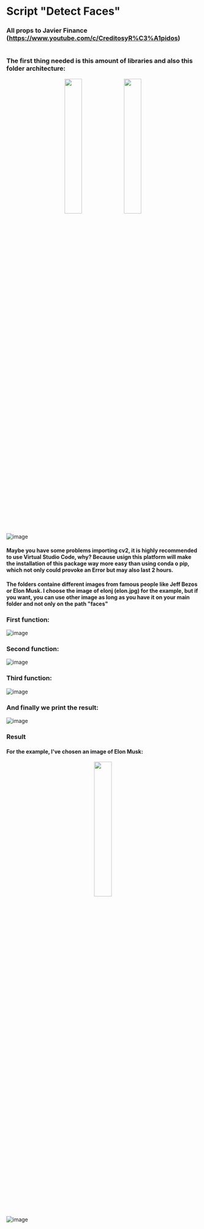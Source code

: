 # Script "Detect Faces"

### All props to Javier Finance (https://www.youtube.com/c/CreditosyR%C3%A1pidos) 
#

### The first thing needed is this amount of libraries and also this folder architecture:

<p align="center" width="100%">
    <img width="30%" src="https://user-images.githubusercontent.com/116290888/198827711-0e5c6159-f23c-41e1-9e8e-89a827833731.png"> 
    <img width="30%" src="https://user-images.githubusercontent.com/116290888/198830283-3e9d3fd7-acb7-4f24-923f-6a9c9848cf6b.png"> 
</p>


![image](https://user-images.githubusercontent.com/116290888/198830451-c29e2091-9d49-4815-87d7-2c3052167c76.png)


#### Maybe you have some problems importing cv2, it is highly recommended to use Virtual Studio Code, why? Because usign this platform will make the installation of this package way more easy than using conda o pip, which not only could provoke an Error but may also last 2 hours.

#### The folders containe different images from famous people like Jeff Bezos or Elon Musk. I choose the image of elonj (elon.jpg) for the example, but if you want, you can use other image as long as you have it on your main folder and not only on the path "faces"

### First function: 

![image](https://user-images.githubusercontent.com/116290888/198840057-a0f91064-84dd-4f13-83cd-930644d8a1d8.png)

### Second function: 

![image](https://user-images.githubusercontent.com/116290888/198840075-9db26016-a765-4e58-8bd6-aa6355fc568f.png)


### Third function:
![image](https://user-images.githubusercontent.com/116290888/198840198-fa9583a9-7cda-48fc-a4f1-ae2cd48affc5.png)


### And finally we print the result:

![image](https://user-images.githubusercontent.com/116290888/198840242-849c59da-11e8-46d9-8995-6bd967efc633.png)


### Result
#### For the example, I've chosen an image of Elon Musk:


<p align="center" width="100%">
    <img width="30%" src="https://user-images.githubusercontent.com/116290888/198840349-11132b5a-fca8-4354-b71a-a4ef9c07fae4.png"> 
</p>

![image](https://user-images.githubusercontent.com/116290888/198840349-11132b5a-fca8-4354-b71a-a4ef9c07fae4.png)



